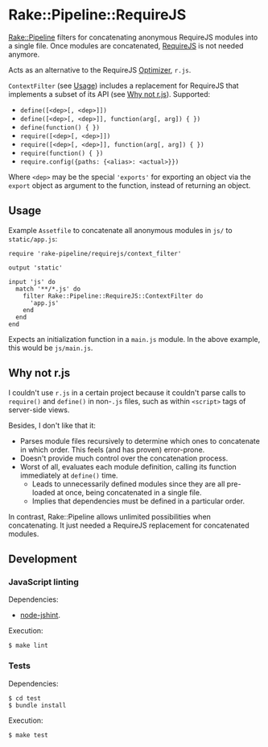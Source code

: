 # Rake::Pipeline::RequireJS

[Rake::Pipeline][rake-pipeline] filters for concatenating anonymous RequireJS
modules into a single file.  Once modules are concatenated,
[RequireJS][requirejs] is not needed anymore.

Acts as an alternative to the RequireJS [Optimizer][r-js], `r.js`.

`ContextFilter` (see [Usage](#usage)) includes a replacement for RequireJS that
implements a subset of its API (see [Why not r.js](#why)).  Supported:

  * `define([<dep>[, <dep>]])`
  * `define([<dep>[, <dep>]], function(arg[, arg]) { })`
  * `define(function() { })`
  * `require([<dep>[, <dep>]])`
  * `require([<dep>[, <dep>]], function(arg[, arg]) { })`
  * `require(function() { })`
  * `require.config({paths: {<alias>: <actual>}})`

Where `<dep>` may be the special `'exports'` for exporting an object via the
`export` object as argument to the function, instead of returning an object.

## Usage <a name="usage"></a>

Example `Assetfile` to concatenate all anonymous modules in `js/` to
`static/app.js`:

    require 'rake-pipeline/requirejs/context_filter'

    output 'static'

    input 'js' do
      match '**/*.js' do
        filter Rake::Pipeline::RequireJS::ContextFilter do
          'app.js'
        end
      end
    end

Expects an initialization function in a `main.js` module.  In the above example,
this would be `js/main.js`.

## Why not r.js <a name="why"></a>

I couldn't use `r.js` in a certain project because it couldn't parse calls to
`require()` and `define()` in non-`.js` files, such as within `<script>` tags of
server-side views.

Besides, I don't like that it:

  * Parses module files recursively to determine which ones to concatenate in
    which order.  This feels (and has proven) error-prone.
  * Doesn't provide much control over the concatenation process.
  * Worst of all, evaluates each module definition, calling its function
    immediately at `define()` time.
    * Leads to unnecessarily defined modules since they are all pre-loaded at
      once, being concatenated in a single file.
    * Implies that dependencies must be defined in a particular order.

In contrast, Rake::Pipeline allows unlimited possibilities when concatenating.
It just needed a RequireJS replacement for concatenated modules.

## Development

### JavaScript linting

Dependencies:

  * [node-jshint][node-jshint].

Execution:

    $ make lint

### Tests

Dependencies:

    $ cd test
    $ bundle install

Execution:

    $ make test

[rake-pipeline]: https://github.com/livingsocial/rake-pipeline
[requirejs]: http://requirejs.org
[r-js]: http://requirejs.org/docs/optimization.html
[node-jshint]: https://github.com/jshint/node-jshint
